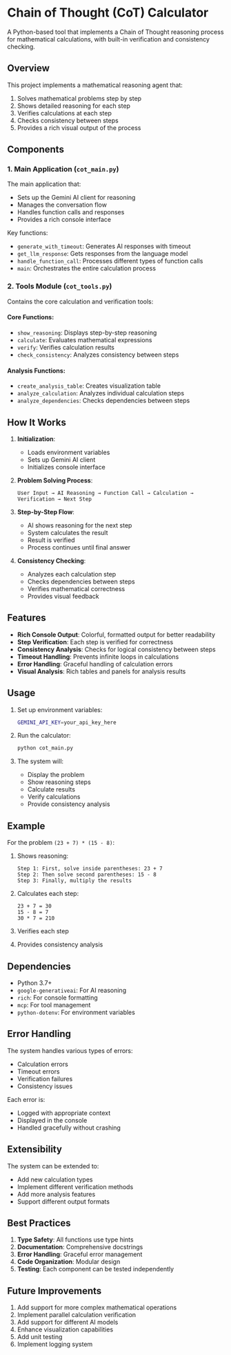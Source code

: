 # Chain of Thought (CoT) Calculator

A Python-based tool that implements a Chain of Thought reasoning process for mathematical calculations, with built-in verification and consistency checking.

## Overview

This project implements a mathematical reasoning agent that:
1. Solves mathematical problems step by step
2. Shows detailed reasoning for each step
3. Verifies calculations at each step
4. Checks consistency between steps
5. Provides a rich visual output of the process

## Components

### 1. Main Application (`cot_main.py`)

The main application that:
- Sets up the Gemini AI client for reasoning
- Manages the conversation flow
- Handles function calls and responses
- Provides a rich console interface

Key functions:
- `generate_with_timeout`: Generates AI responses with timeout
- `get_llm_response`: Gets responses from the language model
- `handle_function_call`: Processes different types of function calls
- `main`: Orchestrates the entire calculation process

### 2. Tools Module (`cot_tools.py`)

Contains the core calculation and verification tools:

#### Core Functions:
- `show_reasoning`: Displays step-by-step reasoning
- `calculate`: Evaluates mathematical expressions
- `verify`: Verifies calculation results
- `check_consistency`: Analyzes consistency between steps

#### Analysis Functions:
- `create_analysis_table`: Creates visualization table
- `analyze_calculation`: Analyzes individual calculation steps
- `analyze_dependencies`: Checks dependencies between steps

## How It Works

1. **Initialization**:
   - Loads environment variables
   - Sets up Gemini AI client
   - Initializes console interface

2. **Problem Solving Process**:
   ```
   User Input → AI Reasoning → Function Call → Calculation → Verification → Next Step
   ```

3. **Step-by-Step Flow**:
   - AI shows reasoning for the next step
   - System calculates the result
   - Result is verified
   - Process continues until final answer

4. **Consistency Checking**:
   - Analyzes each calculation step
   - Checks dependencies between steps
   - Verifies mathematical correctness
   - Provides visual feedback

## Features

- **Rich Console Output**: Colorful, formatted output for better readability
- **Step Verification**: Each step is verified for correctness
- **Consistency Analysis**: Checks for logical consistency between steps
- **Timeout Handling**: Prevents infinite loops in calculations
- **Error Handling**: Graceful handling of calculation errors
- **Visual Analysis**: Rich tables and panels for analysis results

## Usage

1. Set up environment variables:
   ```bash
   GEMINI_API_KEY=your_api_key_here
   ```

2. Run the calculator:
   ```bash
   python cot_main.py
   ```

3. The system will:
   - Display the problem
   - Show reasoning steps
   - Calculate results
   - Verify calculations
   - Provide consistency analysis

## Example

For the problem `(23 + 7) * (15 - 8)`:

1. Shows reasoning:
   ```
   Step 1: First, solve inside parentheses: 23 + 7
   Step 2: Then solve second parentheses: 15 - 8
   Step 3: Finally, multiply the results
   ```

2. Calculates each step:
   ```
   23 + 7 = 30
   15 - 8 = 7
   30 * 7 = 210
   ```

3. Verifies each step
4. Provides consistency analysis

## Dependencies

- Python 3.7+
- `google-generativeai`: For AI reasoning
- `rich`: For console formatting
- `mcp`: For tool management
- `python-dotenv`: For environment variables

## Error Handling

The system handles various types of errors:
- Calculation errors
- Timeout errors
- Verification failures
- Consistency issues

Each error is:
- Logged with appropriate context
- Displayed in the console
- Handled gracefully without crashing

## Extensibility

The system can be extended to:
- Add new calculation types
- Implement different verification methods
- Add more analysis features
- Support different output formats

## Best Practices

1. **Type Safety**: All functions use type hints
2. **Documentation**: Comprehensive docstrings
3. **Error Handling**: Graceful error management
4. **Code Organization**: Modular design
5. **Testing**: Each component can be tested independently

## Future Improvements

1. Add support for more complex mathematical operations
2. Implement parallel calculation verification
3. Add support for different AI models
4. Enhance visualization capabilities
5. Add unit testing
6. Implement logging system 